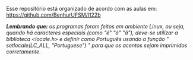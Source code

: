 Esse repositório está organizado de acordo com as aulas em: https://github.com/BenhurUFSM/l122b



***Lembrando que:** os programas foram feitos em ambiente Linux, ou seja, quando há caracteres especiais (como "é" "ó" "ã"), deve-se utilizar a biblioteca <locale.h> e definir como Português usando a função "  setlocale(LC_ALL, "Portuguese")  " para que os acentos sejam imprimidos corretamente.*
